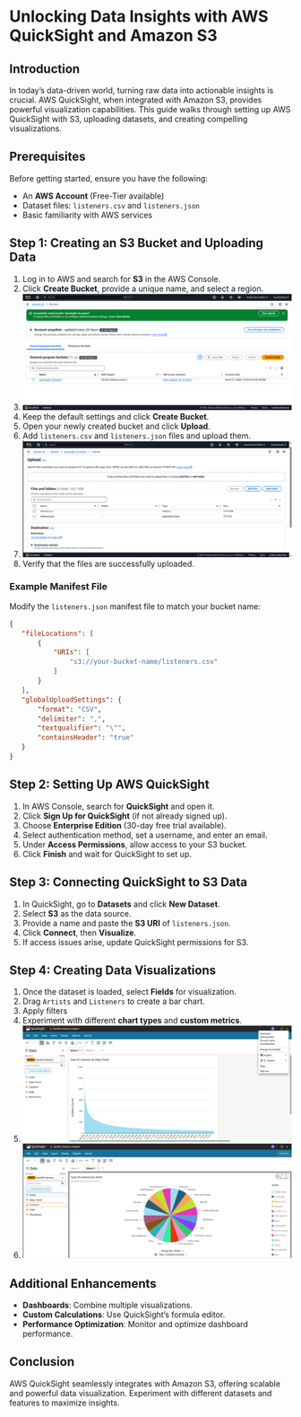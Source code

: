 # Unlocking Data Insights with AWS QuickSight and Amazon S3

## Introduction
In today’s data-driven world, turning raw data into actionable insights is crucial. AWS QuickSight, when integrated with Amazon S3, provides powerful visualization capabilities. This guide walks through setting up AWS QuickSight with S3, uploading datasets, and creating compelling visualizations.

## Prerequisites
Before getting started, ensure you have the following:
- An **AWS Account** (Free-Tier available)
- Dataset files: `listeners.csv` and `listeners.json`
- Basic familiarity with AWS services

## Step 1: Creating an S3 Bucket and Uploading Data
1. Log in to AWS and search for **S3** in the AWS Console.
2. Click **Create Bucket**, provide a unique name, and select a region.
3. ![Create Bucket](images/bucketCreation.png)
4. Keep the default settings and click **Create Bucket**.
5. Open your newly created bucket and click **Upload**.
6. Add `listeners.csv` and `listeners.json` files and upload them.
7.  ![upload files](images/filesUpload.png)
8. Verify that the files are successfully uploaded.

### Example Manifest File
Modify the `listeners.json` manifest file to match your bucket name:
```json
{
   "fileLocations": [
       {
           "URIs": [
               "s3://your-bucket-name/listeners.csv"
           ]
       }
   ],
   "globalUploadSettings": {
       "format": "CSV",
       "delimiter": ",",
       "textqualifier": "\"",
       "containsHeader": "true"
   }
}
```

## Step 2: Setting Up AWS QuickSight
1. In AWS Console, search for **QuickSight** and open it.
2. Click **Sign Up for QuickSight** (if not already signed up).
3. Choose **Enterprise Edition** (30-day free trial available).
4. Select authentication method, set a username, and enter an email.
5. Under **Access Permissions**, allow access to your S3 bucket.
6. Click **Finish** and wait for QuickSight to set up.

## Step 3: Connecting QuickSight to S3 Data
1. In QuickSight, go to **Datasets** and click **New Dataset**.
2. Select **S3** as the data source.
3. Provide a name and paste the **S3 URI** of `listeners.json`.
4. Click **Connect**, then **Visualize**.
5. If access issues arise, update QuickSight permissions for S3.

## Step 4: Creating Data Visualizations
1. Once the dataset is loaded, select **Fields** for visualization.
2. Drag `Artists` and `Listeners` to create a bar chart.
3. Apply filters
4. Experiment with different **chart types** and **custom metrics**.
5. ![Barchart](images/differentType1.png)
6. ![pie chart](images/differentType2.png)

## Additional Enhancements
- **Dashboards**: Combine multiple visualizations.
- **Custom Calculations**: Use QuickSight’s formula editor.
- **Performance Optimization**: Monitor and optimize dashboard performance.

## Conclusion
AWS QuickSight seamlessly integrates with Amazon S3, offering scalable and powerful data visualization. Experiment with different datasets and features to maximize insights.
